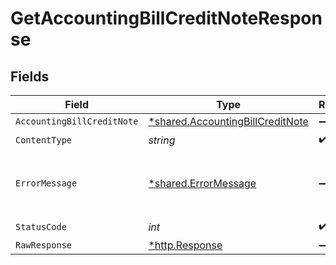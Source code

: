 # GetAccountingBillCreditNoteResponse


## Fields

| Field                                                                               | Type                                                                                | Required                                                                            | Description                                                                         |
| ----------------------------------------------------------------------------------- | ----------------------------------------------------------------------------------- | ----------------------------------------------------------------------------------- | ----------------------------------------------------------------------------------- |
| `AccountingBillCreditNote`                                                          | [*shared.AccountingBillCreditNote](../../models/shared/accountingbillcreditnote.md) | :heavy_minus_sign:                                                                  | Success                                                                             |
| `ContentType`                                                                       | *string*                                                                            | :heavy_check_mark:                                                                  | N/A                                                                                 |
| `ErrorMessage`                                                                      | [*shared.ErrorMessage](../../models/shared/errormessage.md)                         | :heavy_minus_sign:                                                                  | Your API request was not properly authorized.                                       |
| `StatusCode`                                                                        | *int*                                                                               | :heavy_check_mark:                                                                  | N/A                                                                                 |
| `RawResponse`                                                                       | [*http.Response](https://pkg.go.dev/net/http#Response)                              | :heavy_minus_sign:                                                                  | N/A                                                                                 |